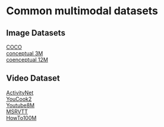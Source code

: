 # Common multimodal datasets

## Image Datasets
[COCO](https://cocodataset.org/#home)\
[conceptual 3M](https://ai.google.com/research/ConceptualCaptions/)\
[coenceptual 12M](https://github.com/google-research-datasets/conceptual-12m)

## Video  Dataset
[ActivityNet](http://activity-net.org/)\
[YouCook2](http://youcook2.eecs.umich.edu/download)\
[Youtube8M](https://research.google.com/youtube8m/index.html)\
[MSRVTT](https://github.com/crux82/msr-vtt-it)\
[HowTo100M](https://github.com/antoine77340/howto100m)


